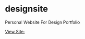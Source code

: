 # designsite
Personal Website For Design Portfolio

[View Site:](http://studentweb.ewu.edu/shuckins96/PortfolioSite2012.html)
